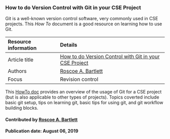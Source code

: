 ### How to do Version Control with Git in your CSE Project


Git is a well-known version control software, very commonly used in CSE projects. This *How To* document is a good resource on learning how to use Git.

Resource information | Details
:--- | :--- 
Article title  | [How to do Version Control with Git in your CSE Project](https://ideas-productivity.org/wordpress/wp-content/uploads/2016/12/IDEAS-VCHowToVersionControlwithGit-V0.2.pdf)
Authors | [Roscoe A. Bartlett](https://github.com/bartlettroscoe)
Focus | Revision control

This [HowTo doc](https://ideas-productivity.org/wordpress/wp-content/uploads/2016/12/IDEAS-VCHowToVersionControlwithGit-V0.2.pdf) provides an overview of the usage of Git for a CSE project (but is also applicable to other types of projects). Topics coverted include basic git setup, tips on learning git, basic tips for using git, and git workflow building blocks.

#### Contributed by [Roscoe A. Bartlett](https://github.com/bartlettroscoe)

#### Publication date: August 06, 2019

<!---
Publish: yes
Categories: development
Topics: revision control
Tags: document, howto
Level: 2
Prerequisites: defaults
Aggregate: none
--->
